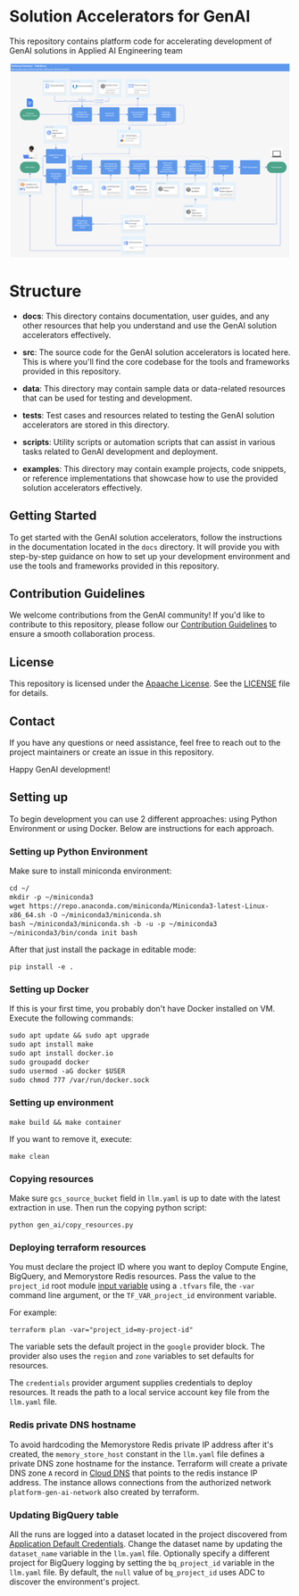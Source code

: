 # Solution Accelerators for GenAI
This repository contains platform code for accelerating development of GenAI solutions in Applied AI Engineering team

![alt text](resources/image.png)

# Structure

- **docs**: This directory contains documentation, user guides, and any other resources that help you understand and use the GenAI solution accelerators effectively.

- **src**: The source code for the GenAI solution accelerators is located here. This is where you'll find the core codebase for the tools and frameworks provided in this repository.

- **data**: This directory may contain sample data or data-related resources that can be used for testing and development.

- **tests**: Test cases and resources related to testing the GenAI solution accelerators are stored in this directory.

- **scripts**: Utility scripts or automation scripts that can assist in various tasks related to GenAI development and deployment.

- **examples**: This directory may contain example projects, code snippets, or reference implementations that showcase how to use the provided solution accelerators effectively.

## Getting Started

To get started with the GenAI solution accelerators, follow the instructions in the documentation located in the `docs` directory. It will provide you with step-by-step guidance on how to set up your development environment and use the tools and frameworks provided in this repository.

## Contribution Guidelines

We welcome contributions from the GenAI community! If you'd like to contribute to this repository, please follow our [Contribution Guidelines](CONTRIBUTING.md) to ensure a smooth collaboration process.

## License

This repository is licensed under the [Apaache License](LICENSE). See the [LICENSE](LICENSE) file for details.

## Contact

If you have any questions or need assistance, feel free to reach out to the project maintainers or create an issue in this repository.

Happy GenAI development!


## Setting up
To begin development you can use 2 different approaches: using Python Environment or using Docker. Below are instructions for each approach.

### Setting up Python Environment
Make sure to install miniconda environment:
```
cd ~/
mkdir -p ~/miniconda3
wget https://repo.anaconda.com/miniconda/Miniconda3-latest-Linux-x86_64.sh -O ~/miniconda3/miniconda.sh
bash ~/miniconda3/miniconda.sh -b -u -p ~/miniconda3
~/miniconda3/bin/conda init bash
```
After that just install the package in editable mode:

```
pip install -e .
```

### Setting up Docker
If this is your first time, you probably don't have Docker installed on VM. Execute the following commands:
```
sudo apt update && sudo apt upgrade
sudo apt install make
sudo apt install docker.io
sudo groupadd docker
sudo usermod -aG docker $USER
sudo chmod 777 /var/run/docker.sock
```

### Setting up environment

```
make build && make container
```

If you want to remove it, execute:

```
make clean
```


### Copying resources

Make sure `gcs_source_bucket` field in `llm.yaml` is up to date with the latest extraction in use. Then run the copying python script:
```
python gen_ai/copy_resources.py
```


### Deploying terraform resources
You must declare the project ID where you want to deploy Compute Engine, BigQuery, and Memorystore Redis resources. Pass the value to the `project_id` root module [input variable](https://developer.hashicorp.com/terraform/language/values/variables#assigning-values-to-root-module-variables) using a `.tfvars` file, the `-var` command line argument, or the `TF_VAR_project_id` environment variable.

For example:
```hcl
terraform plan -var="project_id=my-project-id"
```

The variable sets the default project in the `google` provider block. The provider also uses the `region` and `zone` variables to set defaults for resources.

The `credentials` provider argument supplies credentials to deploy resources. It reads the path to a local service account key file from the `llm.yaml` file.


### Redis private DNS hostname
To avoid hardcoding the Memorystore Redis private IP address after it's created, the `memory_store_host` constant in the `llm.yaml` file defines a private DNS zone hostname for the instance. Terraform will create a private DNS zone `A` record in [Cloud DNS](https://cloud.google.com/dns/docs/zones#create-private-zone) that points to the redis instance IP address. The instance allows connections from the authorized network `platform-gen-ai-network` also created by terraform.


### Updating BigQuery table

All the runs are logged into a dataset located in the project discovered from [Application Default Credentials](https://cloud.google.com/docs/authentication/application-default-credentials). Change the dataset name by updating the `dataset_name` variable in the `llm.yaml` file. Optionally specify a different project for BigQuery logging by setting the `bq_project_id` variable in the `llm.yaml` file. By default, the `null` value of `bq_project_id` uses ADC to discover the environment's project.
